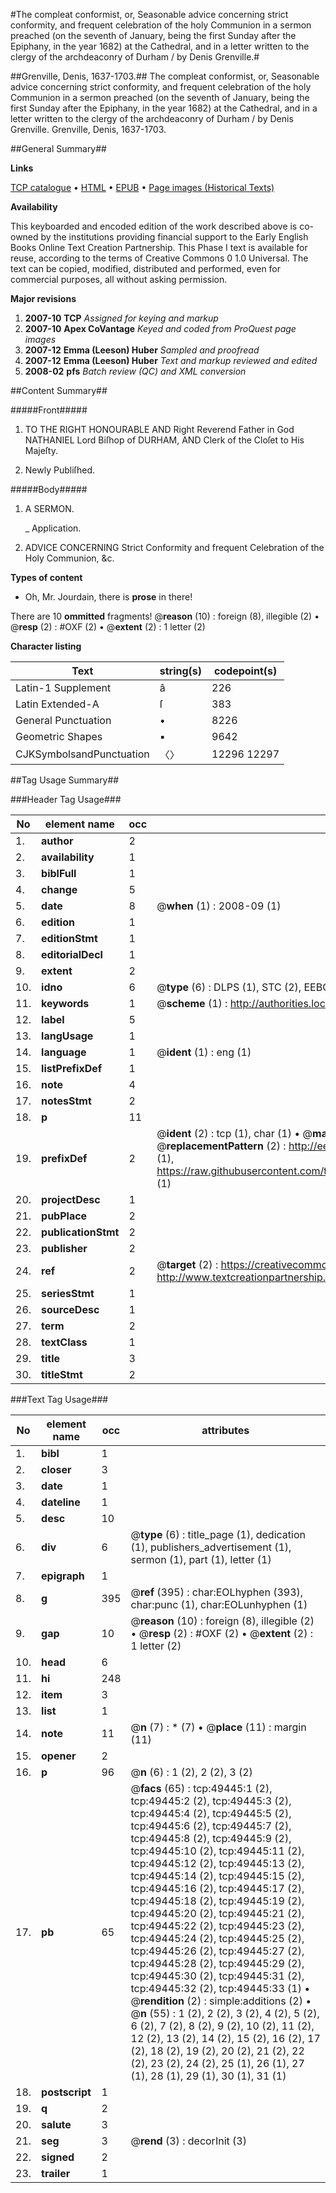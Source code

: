#The compleat conformist, or, Seasonable advice concerning strict conformity, and frequent celebration of the holy Communion in a sermon preached (on the seventh of January, being the first Sunday after the Epiphany, in the year 1682) at the Cathedral, and in a letter written to the clergy of the archdeaconry of Durham / by Denis Grenville.#

##Grenville, Denis, 1637-1703.##
The compleat conformist, or, Seasonable advice concerning strict conformity, and frequent celebration of the holy Communion in a sermon preached (on the seventh of January, being the first Sunday after the Epiphany, in the year 1682) at the Cathedral, and in a letter written to the clergy of the archdeaconry of Durham / by Denis Grenville.
Grenville, Denis, 1637-1703.

##General Summary##

**Links**

[TCP catalogue](http://www.ota.ox.ac.uk/tcp/)  • 
[HTML](http://tei.it.ox.ac.uk/tcp/Texts-HTML/free/A42/A42092.html)  • 
[EPUB](http://tei.it.ox.ac.uk/tcp/Texts-EPUB/free/A42/A42092.epub) • 
[Page images (Historical Texts)](https://data.historicaltexts.jisc.ac.uk/view?pubId=eebo-11806012e&pageId=eebo-11806012e-49445-1)

**Availability**

This keyboarded and encoded edition of the
	       work described above is co-owned by the institutions
	       providing financial support to the Early English Books
	       Online Text Creation Partnership. This Phase I text is
	       available for reuse, according to the terms of Creative
	       Commons 0 1.0 Universal. The text can be copied,
	       modified, distributed and performed, even for
	       commercial purposes, all without asking permission.

**Major revisions**

1. __2007-10__ __TCP__ *Assigned for keying and markup*
1. __2007-10__ __Apex CoVantage__ *Keyed and coded from ProQuest page images*
1. __2007-12__ __Emma (Leeson) Huber__ *Sampled and proofread*
1. __2007-12__ __Emma (Leeson) Huber__ *Text and markup reviewed and edited*
1. __2008-02__ __pfs__ *Batch review (QC) and XML conversion*

##Content Summary##

#####Front#####

1. TO THE RIGHT HONOURABLE AND Right Reverend Father in God NATHANIEL Lord Biſhop of DURHAM, AND Clerk of the Cloſet to His Majeſty.

1. Newly Publiſhed.

#####Body#####

1. A SERMON.

    _ Application.

1. ADVICE CONCERNING Strict Conformity and frequent Celebration of the Holy Communion, &c.

**Types of content**

  * Oh, Mr. Jourdain, there is **prose** in there!

There are 10 **ommitted** fragments! 
 @__reason__ (10) : foreign (8), illegible (2)  •  @__resp__ (2) : #OXF (2)  •  @__extent__ (2) : 1 letter (2)

**Character listing**


|Text|string(s)|codepoint(s)|
|---|---|---|
|Latin-1 Supplement|â|226|
|Latin Extended-A|ſ|383|
|General Punctuation|•|8226|
|Geometric Shapes|▪|9642|
|CJKSymbolsandPunctuation|〈〉|12296 12297|

##Tag Usage Summary##

###Header Tag Usage###

|No|element name|occ|attributes|
|---|---|---|---|
|1.|__author__|2||
|2.|__availability__|1||
|3.|__biblFull__|1||
|4.|__change__|5||
|5.|__date__|8| @__when__ (1) : 2008-09 (1)|
|6.|__edition__|1||
|7.|__editionStmt__|1||
|8.|__editorialDecl__|1||
|9.|__extent__|2||
|10.|__idno__|6| @__type__ (6) : DLPS (1), STC (2), EEBO-CITATION (1), OCLC (1), VID (1)|
|11.|__keywords__|1| @__scheme__ (1) : http://authorities.loc.gov/ (1)|
|12.|__label__|5||
|13.|__langUsage__|1||
|14.|__language__|1| @__ident__ (1) : eng (1)|
|15.|__listPrefixDef__|1||
|16.|__note__|4||
|17.|__notesStmt__|2||
|18.|__p__|11||
|19.|__prefixDef__|2| @__ident__ (2) : tcp (1), char (1)  •  @__matchPattern__ (2) : ([0-9\-]+):([0-9IVX]+) (1), (.+) (1)  •  @__replacementPattern__ (2) : http://eebo.chadwyck.com/downloadtiff?vid=$1&page=$2 (1), https://raw.githubusercontent.com/textcreationpartnership/Texts/master/tcpchars.xml#$1 (1)|
|20.|__projectDesc__|1||
|21.|__pubPlace__|2||
|22.|__publicationStmt__|2||
|23.|__publisher__|2||
|24.|__ref__|2| @__target__ (2) : https://creativecommons.org/publicdomain/zero/1.0/ (1), http://www.textcreationpartnership.org/docs/. (1)|
|25.|__seriesStmt__|1||
|26.|__sourceDesc__|1||
|27.|__term__|2||
|28.|__textClass__|1||
|29.|__title__|3||
|30.|__titleStmt__|2||


###Text Tag Usage###

|No|element name|occ|attributes|
|---|---|---|---|
|1.|__bibl__|1||
|2.|__closer__|3||
|3.|__date__|1||
|4.|__dateline__|1||
|5.|__desc__|10||
|6.|__div__|6| @__type__ (6) : title_page (1), dedication (1), publishers_advertisement (1), sermon (1), part (1), letter (1)|
|7.|__epigraph__|1||
|8.|__g__|395| @__ref__ (395) : char:EOLhyphen (393), char:punc (1), char:EOLunhyphen (1)|
|9.|__gap__|10| @__reason__ (10) : foreign (8), illegible (2)  •  @__resp__ (2) : #OXF (2)  •  @__extent__ (2) : 1 letter (2)|
|10.|__head__|6||
|11.|__hi__|248||
|12.|__item__|3||
|13.|__list__|1||
|14.|__note__|11| @__n__ (7) : * (7)  •  @__place__ (11) : margin (11)|
|15.|__opener__|2||
|16.|__p__|96| @__n__ (6) : 1 (2), 2 (2), 3 (2)|
|17.|__pb__|65| @__facs__ (65) : tcp:49445:1 (2), tcp:49445:2 (2), tcp:49445:3 (2), tcp:49445:4 (2), tcp:49445:5 (2), tcp:49445:6 (2), tcp:49445:7 (2), tcp:49445:8 (2), tcp:49445:9 (2), tcp:49445:10 (2), tcp:49445:11 (2), tcp:49445:12 (2), tcp:49445:13 (2), tcp:49445:14 (2), tcp:49445:15 (2), tcp:49445:16 (2), tcp:49445:17 (2), tcp:49445:18 (2), tcp:49445:19 (2), tcp:49445:20 (2), tcp:49445:21 (2), tcp:49445:22 (2), tcp:49445:23 (2), tcp:49445:24 (2), tcp:49445:25 (2), tcp:49445:26 (2), tcp:49445:27 (2), tcp:49445:28 (2), tcp:49445:29 (2), tcp:49445:30 (2), tcp:49445:31 (2), tcp:49445:32 (2), tcp:49445:33 (1)  •  @__rendition__ (2) : simple:additions (2)  •  @__n__ (55) : 1 (2), 2 (2), 3 (2), 4 (2), 5 (2), 6 (2), 7 (2), 8 (2), 9 (2), 10 (2), 11 (2), 12 (2), 13 (2), 14 (2), 15 (2), 16 (2), 17 (2), 18 (2), 19 (2), 20 (2), 21 (2), 22 (2), 23 (2), 24 (2), 25 (1), 26 (1), 27 (1), 28 (1), 29 (1), 30 (1), 31 (1)|
|18.|__postscript__|1||
|19.|__q__|2||
|20.|__salute__|3||
|21.|__seg__|3| @__rend__ (3) : decorInit (3)|
|22.|__signed__|2||
|23.|__trailer__|1||
